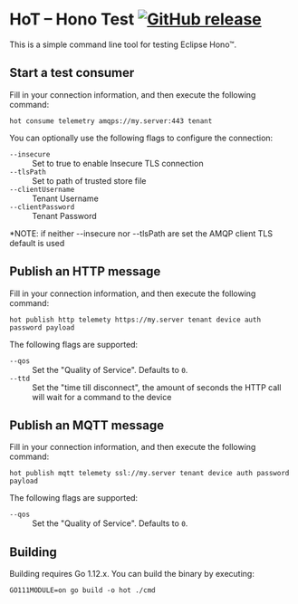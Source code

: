 # HoT – Hono Test [![GitHub release](https://img.shields.io/github/release/ctron/hot.svg)](https://github.com/ctron/hot/releases)

This is a simple command line tool for testing Eclipse Hono™.

## Start a test consumer

Fill in your connection information, and then execute the following command:

    hot consume telemetry amqps://my.server:443 tenant

You can optionally use the following flags to configure the connection:

<dl>


<dt><code>--insecure</code></dt>
<dd>Set to true to enable Insecure TLS connection</dd>
<dt><code>--tlsPath</code></dt>
<dd>Set to path of trusted store file </dd>
<dt><code>--clientUsername</code></dt>
<dd>Tenant Username</dd>
<dt><code>--clientPassword</code></dt>
<dd>Tenant Password</dd>

*NOTE: if neither --insecure nor --tlsPath are set the AMQP client TLS default is used

</dl>

## Publish an HTTP message

Fill in your connection information, and then execute the following command:

    hot publish http telemety https://my.server tenant device auth password payload

The following flags are supported:

<dl>

<dt><code>--qos</code></dt>
<dd>Set the "Quality of Service". Defaults to <code>0</code>.</dd>

<dt><code>--ttd</code></dt>
<dd>Set the "time till disconnect", the amount of seconds the HTTP call will
wait for a command to the device</dd>

</dl>

## Publish an MQTT message

Fill in your connection information, and then execute the following command:

    hot publish mqtt telemety ssl://my.server tenant device auth password payload

The following flags are supported:

<dl>

<dt><code>--qos</code></dt>
<dd>Set the "Quality of Service". Defaults to <code>0</code>.</dd>

</dl>


## Building

Building requires Go 1.12.x. You can build the binary by executing:

    GO111MODULE=on go build -o hot ./cmd


